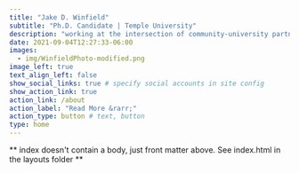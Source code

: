 ```yaml
---
title: "Jake D. Winfield"
subtitle: "Ph.D. Candidate | Temple University"
description: "working at the intersection of community-university partnerships and college access to create a just and equitable future"
date: 2021-09-04T12:27:33-06:00
images:
  - img/WinfieldPhoto-modified.png
image_left: true
text_align_left: false
show_social_links: true # specify social accounts in site config
show_action_link: true
action_link: /about
action_label: "Read More &rarr;"
action_type: button # text, button
type: home
---
```


** index doesn't contain a body, just front matter above.
See index.html in the layouts folder **
